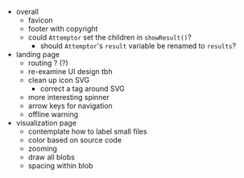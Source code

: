 - overall
  - favicon
  - footer with copyright
  - could `Attemptor` set the children in `showResult()`?
    - should `Attemptor`'s `result` variable be renamed to `results`?
- landing page
  - routing ? (?)
  - re-examine UI design tbh
  - clean up icon SVG
    - correct a tag around SVG
  - more interesting spinner
  - arrow keys for navigation
  - offline warning
- visualization page
  - contemplate how to label small files
  - color based on source code
  - zooming
  - draw all blobs
  - spacing within blob